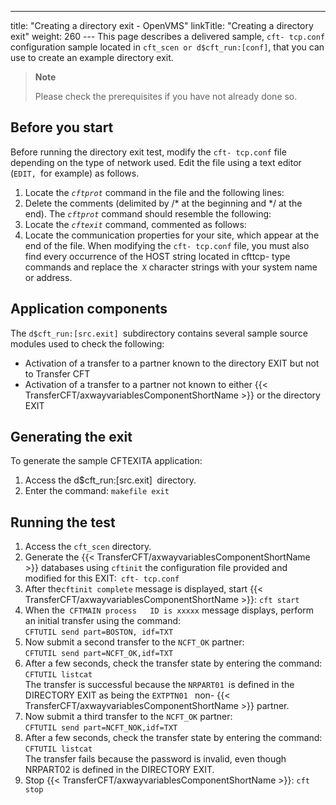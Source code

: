 ---
title: "Creating  a directory exit - OpenVMS"
linkTitle: "Creating a directory exit"
weight: 260
--- This page describes a delivered sample, `cft- tcp.conf` configuration sample located in `cft_scen or d$cft_run:[conf]`, that you can use to create an example directory exit.

> **Note**
>
> Please check the prerequisites if you have not already done so.

## Before you start

Before running the directory exit test, modify the `cft- tcp.conf` file depending on the type of network used. Edit the file using a text editor (`EDIT, `for example) as follows.

1. Locate
    the *`cftprot`* command in the file and the following lines:
1. Delete the comments (delimited
    by /\* at the beginning and \*/ at the end). The *`cftprot`* command should resemble the following:
1. Locate the *`cftexit`* command,
    commented as follows:
1. Locate the communication properties
    for your site, which appear at the end of the file. When
    modifying the `cft- tcp.conf` file, you must also find every occurrence
    of the HOST string located in cfttcp- type commands and replace the` X` character
    strings with your system name or address.

## Application components

The `d$cft_run:[src.exit] `subdirectory contains several sample source
modules used to check the following:

- Activation
    of a transfer to a partner known to the directory EXIT but not to Transfer
    CFT
- Activation
    of a transfer to a partner not known to either {{< TransferCFT/axwayvariablesComponentShortName >}} or the directory
    EXIT

## Generating the exit

To generate the sample CFTEXITA application:

1. Access the d$cft_run:[src.exit]` `directory.
1. Enter the command: `makefile exit`

## Running the test

1. Access the `cft_scen` directory.
1. Generate the {{< TransferCFT/axwayvariablesComponentShortName >}} databases
    using `cftinit` the configuration file provided
    and modified for this EXIT:` cft- tcp.conf`
1. After the` cftinit complete `
    message is displayed, start {{< TransferCFT/axwayvariablesComponentShortName >}}: `cft start`
1. When the` CFTMAIN process   ID is xxxxx` message displays, perform an initial transfer
    using the command:  
    `CFTUTIL send part=BOSTON, idf=TXT`
1. Now submit a second transfer
    to the `NCFT_OK` partner:  
    `CFTUTIL send part=NCFT_OK,idf=TXT`
1. After a few seconds,
    check the transfer state by entering the command: `CFTUTIL listcat`  
    The transfer is successful
    because the `NRPART01 `is defined in the DIRECTORY EXIT as being the `EXTPTN01 ` non- {{< TransferCFT/axwayvariablesComponentShortName >}} partner.
1. Now submit a third transfer
    to the `NCFT_OK` partner:  
    `CFTUTIL send part=NCFT_NOK,idf=TXT`
1. After a few seconds,
    check the transfer state by entering the command: `CFTUTIL listcat`  
    The transfer fails because the password is invalid, even though NRPART02
    is defined in the DIRECTORY EXIT.
1. Stop {{< TransferCFT/axwayvariablesComponentShortName >}}: `cft stop`
